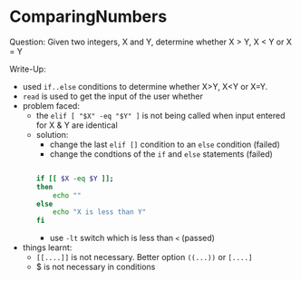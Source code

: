 # ComparingNumbers
Question:
Given two integers, X and Y, determine whether X > Y, X < Y or X = Y

Write-Up:
- used `if..else` conditions to determine whether X>Y, X<Y or X=Y.
- `read` is used to get the input of the user whether
- problem faced:
	- the `elif [ "$X" -eq "$Y" ]` is not being called when input entered for X & Y are identical
	- solution: 
		- change the last `elif []` condition to an `else` condition (failed)
		- change the condtions of the `if` and `else` statements (failed)
		```bash

		if [[ $X -eq $Y ]];
		then
			echo ""
		else
			echo "X is less than Y"
		fi							 
		`````
		- use `-lt` switch which is less than `<` (passed)					
- things learnt:
	- `[[....]]` is not necessary. Better option `((...))` or `[....]`
	- $ is not necessary in conditions 
